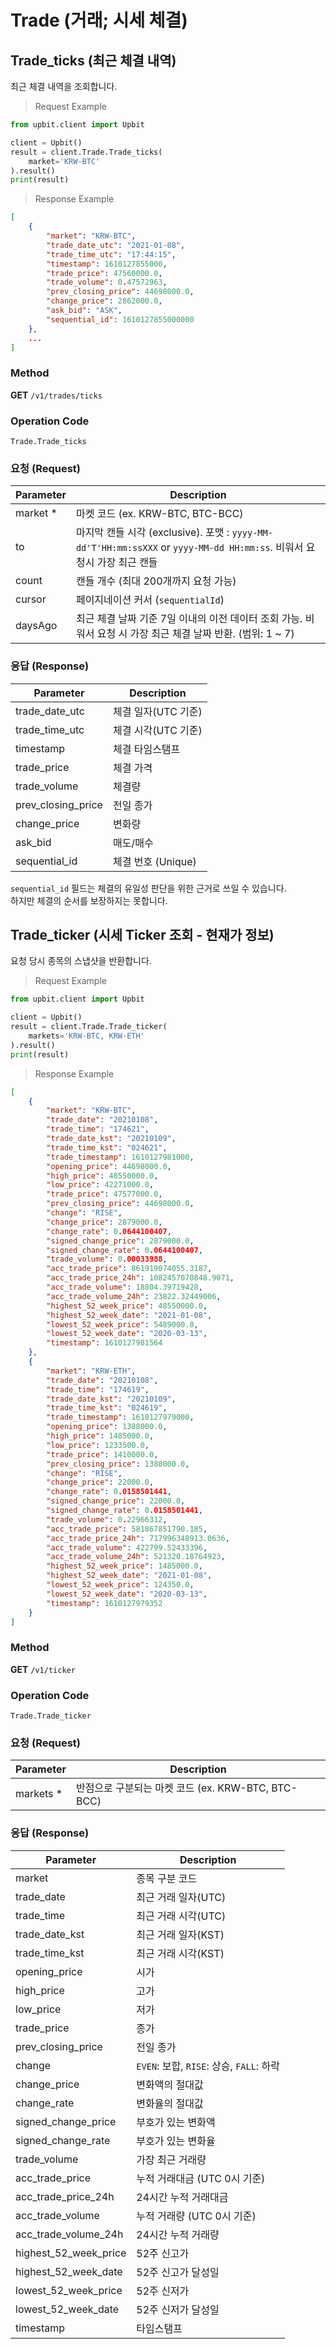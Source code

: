 # Trade (거래; 시세 체결)

## Trade_ticks (최근 체결 내역)
최근 체결 내역을 조회합니다.

> Request Example

```python
from upbit.client import Upbit

client = Upbit()
result = client.Trade.Trade_ticks(
    market='KRW-BTC'
).result()
print(result)
```

> Response Example

```json
[
	{
		"market": "KRW-BTC",
		"trade_date_utc": "2021-01-08",
		"trade_time_utc": "17:44:15",
		"timestamp": 1610127855000,
		"trade_price": 47560000.0,
		"trade_volume": 0.47572963,
		"prev_closing_price": 44698000.0,
		"change_price": 2862000.0,
		"ask_bid": "ASK",
		"sequential_id": 1610127855000000
    },
    ...
]
```

### Method
**GET** `/v1/trades/ticks`

### Operation Code
`Trade.Trade_ticks`

### 요청 (Request)

Parameter | Description
--------  | -----------
market *  | 마켓 코드 (ex. KRW-BTC, BTC-BCC)
to        | 마지막 캔들 시각 (exclusive). 포맷 : `yyyy-MM-dd'T'HH:mm:ssXXX` or `yyyy-MM-dd HH:mm:ss`. 비워서 요청시 가장 최근 캔들
count     | 캔들 개수 (최대 200개까지 요청 가능)
cursor    | 페이지네이션 커서 (`sequentialId`)
daysAgo   | 최근 체결 날짜 기준 7일 이내의 이전 데이터 조회 가능. 비워서 요청 시 가장 최근 체결 날짜 반환. (범위: 1 ~ 7)

### 응답 (Response)

Parameter          | Description
------------------ | -----------
trade_date_utc     | 체결 일자(UTC 기준)
trade_time_utc     | 체결 시각(UTC 기준)
timestamp          | 체결 타임스탬프
trade_price        | 체결 가격
trade_volume       | 체결량
prev_closing_price | 전일 종가
change_price       | 변화량
ask_bid            | 매도/매수
sequential_id      | 체결 번호 (Unique)

<aside class="notice">
    <code>sequential_id</code> 필드는 체결의 유일성 판단을 위한 근거로 쓰일 수 있습니다.
    <br/>
    하지만 체결의 순서를 보장하지는 못합니다.
</aside>

## Trade_ticker (시세 Ticker 조회 - 현재가 정보)
요청 당시 종목의 스냅샷을 반환합니다.

> Request Example

```python
from upbit.client import Upbit

client = Upbit()
result = client.Trade.Trade_ticker(
    markets='KRW-BTC, KRW-ETH'
).result()
print(result)
```

> Response Example

```json
[
	{
		"market": "KRW-BTC",
		"trade_date": "20210108",
		"trade_time": "174621",
		"trade_date_kst": "20210109",
		"trade_time_kst": "024621",
		"trade_timestamp": 1610127981000,
		"opening_price": 44698000.0,
		"high_price": 48550000.0,
		"low_price": 42271000.0,
		"trade_price": 47577000.0,
		"prev_closing_price": 44698000.0,
		"change": "RISE",
		"change_price": 2879000.0,
		"change_rate": 0.0644100407,
		"signed_change_price": 2879000.0,
		"signed_change_rate": 0.0644100407,
		"trade_volume": 0.00033988,
		"acc_trade_price": 861919074055.3187,
		"acc_trade_price_24h": 1082457070848.9071,
		"acc_trade_volume": 18804.39719428,
		"acc_trade_volume_24h": 23822.32449006,
		"highest_52_week_price": 48550000.0,
		"highest_52_week_date": "2021-01-08",
		"lowest_52_week_price": 5489000.0,
		"lowest_52_week_date": "2020-03-13",
		"timestamp": 1610127981564
	},
	{
		"market": "KRW-ETH",
		"trade_date": "20210108",
		"trade_time": "174619",
		"trade_date_kst": "20210109",
		"trade_time_kst": "024619",
		"trade_timestamp": 1610127979000,
		"opening_price": 1388000.0,
		"high_price": 1485000.0,
		"low_price": 1233500.0,
		"trade_price": 1410000.0,
		"prev_closing_price": 1388000.0,
		"change": "RISE",
		"change_price": 22000.0,
		"change_rate": 0.0158501441,
		"signed_change_price": 22000.0,
		"signed_change_rate": 0.0158501441,
		"trade_volume": 0.22966312,
		"acc_trade_price": 581867851790.185,
		"acc_trade_price_24h": 717996348913.0636,
		"acc_trade_volume": 422799.52433396,
		"acc_trade_volume_24h": 521320.18764923,
		"highest_52_week_price": 1485000.0,
		"highest_52_week_date": "2021-01-08",
		"lowest_52_week_price": 124350.0,
		"lowest_52_week_date": "2020-03-13",
		"timestamp": 1610127979352
	}
]
```

### Method
**GET** `/v1/ticker`

### Operation Code
`Trade.Trade_ticker`

### 요청 (Request)

Parameter  | Description
---------- | -----------
markets *  | 반점으로 구분되는 마켓 코드 (ex. KRW-BTC, BTC-BCC)

### 응답 (Response)

Parameter             | Description
--------------------- | -----------
market                | 종목 구분 코드
trade_date            | 최근 거래 일자(UTC)
trade_time            | 최근 거래 시각(UTC)
trade_date_kst        | 최근 거래 일자(KST)
trade_time_kst        | 최근 거래 시각(KST)
opening_price         | 시가
high_price            | 고가
low_price             | 저가
trade_price           | 종가
prev_closing_price    | 전일 종가
change                | `EVEN`: 보합, `RISE`: 상승, `FALL`: 하락
change_price          | 변화액의 절대값
change_rate           | 변화율의 절대값
signed_change_price   | 부호가 있는 변화액
signed_change_rate    | 부호가 있는 변화율
trade_volume          | 가장 최근 거래량
acc_trade_price       | 누적 거래대금 (UTC 0시 기준)
acc_trade_price_24h   | 24시간 누적 거래대금
acc_trade_volume      | 누적 거래량 (UTC 0시 기준)
acc_trade_volume_24h  | 24시간 누적 거래량
highest_52_week_price | 52주 신고가
highest_52_week_date  | 52주 신고가 달성일
lowest_52_week_price  | 52주 신저가
lowest_52_week_date   | 52주 신저가 달성일
timestamp             | 타임스탬프

